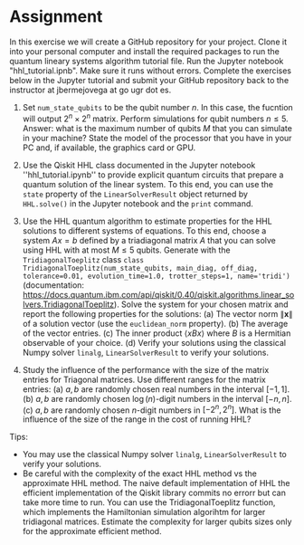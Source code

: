 

# Assignment

In this exercise we will create a GitHub repository for your project. Clone it into your personal computer and install the required packages to run the quantum lineary systems algorithm tutorial file. Run the Jupyter notebook "hhl_tutorial.ipnb". Make sure it runs without errors. Complete the exercises below in the Jupyter tutorial and submit your GitHub repository back to the instructor at jbermejovega at go ugr dot es.


1. Set `num_state_qubits` to be the qubit number $n$. In this case, the fucntion will output $2^n \times 2^n$ matrix. Perform simulations for qubit numbers $n\leq 5$. Answer: what is the maximum number of qubits $M$ that you can simulate in your machine? State the model of the processor that you have in your PC and, if available, the graphics card or GPU.

2. Use the Qiskit HHL class documented in the Jupyter notebook ''hhl_tutorial.ipynb''  to provide explicit quantum circuits that prepare a quantum solution of the linear system. To this end, you can use the `state` property of the `LinearSolverResult` object returned by `HHL.solve()` in the Jupyter notebook and the `print` command. 

3. Use the HHL quantum algorithm to estimate properties for the HHL solutions to different systems of equations. To this end, choose a system $Ax=b$ defined by a triadiagonal matrix $A$ that you can solve using HHL with at most $M\leq 5$ qubits. Generate with the `TridiagonalToeplitz` class `class TridiagonalToeplitz(num_state_qubits, main_diag, off_diag, tolerance=0.01, evolution_time=1.0, trotter_steps=1, name='tridi')` (documentation: https://docs.quantum.ibm.com/api/qiskit/0.40/qiskit.algorithms.linear_solvers.TridiagonalToeplitz). Solve the system for your chosen matrix and report the following properties for the solutions: 
(a) The vector norm $\|\mathbf{x}\|$ of a solution vector (use the `euclidean_norm` property). (b) The average of the vector entries. (c) The inner product $\langle x B x \rangle$ where $B$ is a Hermitian observable of your choice. (d) Verify your solutions using the classical Numpy solver `linalg`, `LinearSolverResult` to verify your solutions.

4. Study the influence of the performance with the size of the matrix entries for Triagonal matrices. Use different ranges for the matrix entries: (a) $a,b$ are randomly chosen real numbers in the interval $[-1,1]$. (b) $a,b$ are randomly chosen $\log(n)$-digit numbers in the interval $[-n,n]$. (c) $a,b$ are randomly chosen $n$-digit numbers in $[-2^n, 2^n]$. What is the influence of the size of the range in the cost of running HHL?

Tips:
* You may use the classical Numpy solver `linalg`, `LinearSolverResult` to verify your solutions.
* Be careful with the complexity of the exact HHL method vs the approximate HHL method. The naive default implementation of HHL the efficient implementation of the Qiskit library commits no errorr but can take more time to run. You can use the TridiagonalToeplitz function, which implements the Hamiltonian simulation algorihtm for larger tridiagonal matrices. Estimate the complexity for larger qubits sizes only for the approximate efficient method.
